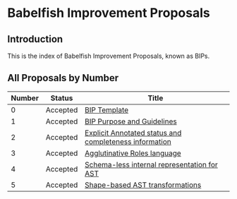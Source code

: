 # Babelfish Improvement Proposals

## Introduction

This is the index of Babelfish Improvement Proposals, known as BIPs.

## All Proposals by Number

| Number | Status   | Title                                                                |
| ------ | -------- |----------------------------------------------------------------------|
| 0      | Accepted | [BIP Template](bip-000.md)                                           |
| 1      | Accepted | [BIP Purpose and Guidelines](bip-001.md)                             |
| 2      | Accepted | [Explicit Annotated status and completeness information](bip-002.md) |
| 3      | Accepted | [Agglutinative Roles language](bip-003.md)                           |
| 4      | Accepted | [Schema-less internal representation for AST](bip-004.md)            |
| 5      | Accepted | [Shape-based AST transformations](bip-005.md)                        |

